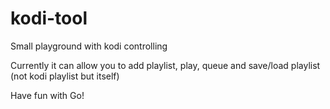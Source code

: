 # kodi-tool
Small playground with kodi controlling

Currently it can allow you to add playlist, play, queue and save/load playlist
(not kodi playlist but itself)

Have fun with Go!
